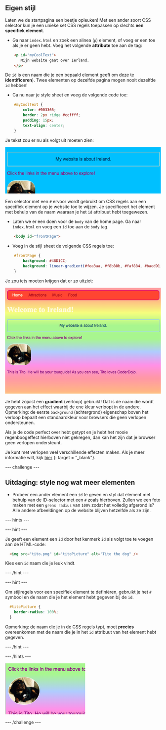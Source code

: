 ## Eigen stijl

Laten we de startpagina een beetje opleuken! Met een ander soort CSS selector kun je een unieke set CSS regels toepassen op slechts **een specifiek element**.

+ Ga naar `index.html` en zoek een alinea (`p`) element, of voeg er een toe als je er geen hebt. Voeg het volgende **attribute** toe aan de tag:

```html
    <p id="myCoolText"> 
       Mijn website gaat over Ierland.
    </p> 
```

De `id` is een naam die je een bepaald element geeft om deze te **identificeren**). Twee elementen op dezelfde pagina mogen nooit dezelfde `id` hebben!

+ Ga nu naar je style sheet en voeg de volgende code toe:

```css
    #myCoolText {
        color: #003366;
        border: 2px ridge #ccffff;
        padding: 15px;
        text-align: center;
    }
```

Je tekst zou er nu als volgt uit moeten zien:

![Text with a different colour and a border around it](images/paragraphIdStyle.png)

Een selector met een `#` ervoor wordt gebruikt om CSS regels aan een specifiek element op je website toe te wijzen. Je specificeert het element met behulp van de naam waaraan je het `id` attribuut hebt toegewezen.

+ Laten we er een doen voor de `body` van de home page. Ga naar `index.html` en voeg een `id` toe aan de `body` tag.

```html
    <body id="frontPage">
```

+ Voeg in de stijl sheet de volgende CSS regels toe:

```css
    #frontPage {
        background: #48D1CC;
        background: linear-gradient(#fea3aa, #f8b88b, #faf884, #baed91, #baed91, #b2cefe, #f2a2e8, #fea3aa);
    }
```

Je zou iets moeten krijgen dat er zo uitziet:

![Rainbow gradient background](images/frontPageIdStyles.png)

Je hebt zojuist een **gradient** (verloop) gebruikt! Dat is de naam die wordt gegeven aan het effect waarbij de ene kleur verloopt in de andere. Opmerking: de eerste `background` (achtergrond) eigenschap boven het verloop bepaalt een standaardkleur voor browsers die geen verlopen ondersteunen.

Als je de code perfect over hebt getypt en je hebt het mooie regenboogeffect hierboven niet gekregen, dan kan het zijn dat je browser geen verlopen ondersteunt.

Je kunt met verlopen veel verschillende effecten maken. Als je meer informatie wilt, kijk [hier](http://dojo.soy/html2-css-gradients) {: target = "_blank"}.

\--- challenge \---

## Uitdaging: style nog wat meer elementen

+ Probeer een ander element een `id` te geven en styl dat element met behulp van de ID-selector met een `#` zoals hierboven. Zullen we een foto maken met een `grens radius` van `100%` zodat het volledig afgerond is? Alle andere afbeeldingen op de website blijven hetzelfde als ze zijn. 

\--- hints \---

\--- hint \---

Je geeft een element een `id` door het kenmerk `id` als volgt toe te voegen aan de HTML-code:

```html
  <img src="tito.png" id="titoPicture" alt="Tito the dog" />        
```

Kies een `id` naam die je leuk vindt.

\--- /hint \---

\--- hint \---

Om stijlregels voor een specifiek element te definiëren, gebruikt je het `#` symbool en de naam die je het element hebt gegeven bij de `id`.

```css
  #titoPicture {
    border-radius: 100%;
  }
```

Opmerking: de naam die je in de CSS regels typt, moet **precies** overeenkomen met de naam die je in het `id` attribuut van het element hebt gegeven.

\--- /hint \---

\--- /hints \---

![A round picture of Tito with a white border](images/titoPictureIdStyle.png)

\--- /challenge \---